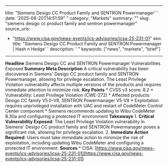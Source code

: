 ﻿---

title: "Siemens Desigo CC Product Family and SENTRON Powermanager''
date: '2025-08-20T14:51:59""
category: "Markets"
summary: ""
slug: "siemens desigo cc product family and sentron powermanager"
source_urls:
  - "https://www.cisa.gov/news-events/ics-advisories/icsa-25-231-01"
seo:
  title: "Siemens Desigo CC Product Family and SENTRON Powermanager | Hash n Hedge''
  description: '"
  keywords: ["news", "markets", "brief"]

---
**Headline** Siemens Desigo CC and SENTRON Powermanager Vulnerabilities Exposed  **Summary Meta Description** A critical vulnerability has been discovered in Siemens' Desigo CC product family and SENTRON Powermanager, allowing for privilege escalation. The Least Privilege Violation vulnerability affects multiple versions of the products and requires immediate attention to minimize risk.  **Key Points**  * CVSS v3 score: 8.2 * Vulnerability: Least Privilege Violation (CWE-272) * Affected products: Desigo CC family V5.0-V8, SENTRON Powermanager V5-V8 * Exploitation requires unprivileged installation with UAC and restart of CodeMeter Control Center component * Siemens recommends updating to Wibu CodeMeter 8.30a and configuring a protected IT environment  **Takeaways**  1. **Critical Vulnerability Exposed**: The Least Privilege Violation vulnerability in Siemens' Desigo CC product family and SENTRON Powermanager poses a significant risk, allowing for privilege escalation. 2. **Immediate Action Required**: Users must take immediate action to minimize the risk of exploitation, including updating Wibu CodeMeter and configuring a protected IT environment.  **Sources**  * CISA: [https://www.cisa.gov/news-events/ics-advisories/icsa-25-231-01](https://www.cisa.gov/news-events/ics-advisories/icsa-25-231-01) 

